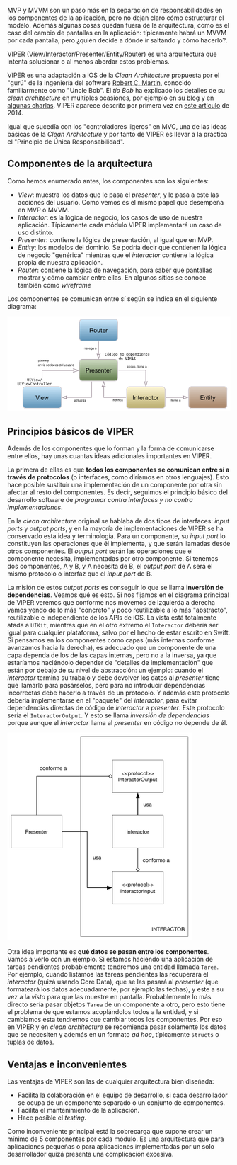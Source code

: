 
MVP y MVVM son un paso más en la separación de responsabilidades en los componentes de la aplicación, pero no dejan claro cómo estructurar el modelo. Además algunas cosas quedan fuera de la arquitectura, como es el caso del cambio de pantallas en la aplicación: típicamente habrá un MVVM por cada pantalla, pero ¿quién decide a dónde ir saltando y cómo hacerlo?.

VIPER (View/Interactor/Presenter/Entity/Router) es una arquitectura que intenta solucionar o al menos abordar estos problemas.

VIPER es una adaptación a iOS de la *Clean Architecture* propuesta por el "gurú" de la ingeniería del software [Robert C. Martin](http://blog.cleancoder.com/), conocido familiarmente como "Uncle Bob". El *tío Bob* ha explicado los detalles de su *clean architecture* en múltiples ocasiones, por ejemplo en [su blog](https://8thlight.com/blog/uncle-bob/2012/08/13/the-clean-architecture.html) y en [algunas charlas](https://www.youtube.com/watch?v=Nsjsiz2A9mg). VIPER aparece descrito por primera vez en [este artículo](https://www.objc.io/issues/13-architecture/viper/) de 2014.

Igual que sucedía con los "controladores ligeros" en MVC, una de las ideas básicas de la *Clean Architecture* y por tanto de VIPER es llevar a la práctica el "Principio de Única Responsabilidad".

## Componentes de la arquitectura

Como hemos enumerado antes, los componentes son los siguientes:

- *View*: muestra los datos que le pasa el *presenter*, y le pasa a este las acciones del usuario. Como vemos es el mismo papel que desempeña en MVP o MVVM.
- *Interactor*: es la lógica de negocio, los casos de uso de nuestra aplicación. Típicamente cada módulo VIPER implementará un caso de uso distinto.
- *Presenter*: contiene la lógica de presentación, al igual que en MVP.
- *Entity*: los modelos del dominio. Se podría decir que contienen la lógica de negocio "genérica" mientras que el *interactor* contiene la lógica propia de nuestra aplicación.
-  *Router*: contiene la lógica de navegación, para saber qué pantallas mostrar y cómo cambiar entre ellas. En algunos sitios se conoce también como *wireframe*

Los componentes se comunican entre sí según se indica en el siguiente diagrama:

![](img/viper.png)

## Principios básicos de VIPER

Además de los componentes que lo forman y la forma de comunicarse entre ellos, hay unas cuantas ideas adicionales importantes en VIPER.

La primera de ellas es que **todos los componentes se comunican entre sí a través de protocolos** (o interfaces, como diríamos en otros lenguajes). Esto hace posible sustituir una implementación de un componente por otra sin afectar al resto del componentes. Es decir, seguimos el principio básico del desarrollo software de *programar contra interfaces y no contra implementaciones*.

En la *clean architecture* original se hablaba de dos tipos de interfaces: *input ports* y *output ports*, y en la mayoría de implementaciones de VIPER se ha conservado esta idea y terminología. Para un componente, su *input port* lo constituyen las operaciones que él implementa, y que serán llamadas desde otros componentes. El *output port* serán las operaciones que el componente necesita, implementadas por otro componente. Si tenemos dos componentes, A y B, y A necesita de B, el *output port* de A será el mismo protocolo o interfaz que el *input port* de B. 

La misión de estos *output ports* es conseguir lo que se llama **inversión de dependencias**. Veamos qué es esto. Si nos fijamos en el diagrama principal de VIPER veremos que conforme nos movemos de izquierda a derecha vamos yendo de lo más "concreto" y poco reutilizable a lo más "abstracto", reutilizable e independiente de los APIs de iOS. La vista está totalmente atada a `UIKit`, mientras que en el otro extremo el `Interactor` debería ser igual para cualquier plataforma, salvo por el hecho de estar escrito en Swift. Si pensamos en los componentes como capas (más internas conforme avanzamos hacia la derecha),  es adecuado que un componente de una capa dependa de los de las capas internas, pero no a la inversa, ya que estaríamos haciéndolo depender de "detalles de implementación" que están por debajo de su nivel de abstracción: un ejemplo: cuando el *interactor* termina su trabajo y debe devolver los datos al *presenter* tiene que llamarlo para pasárselos, pero para no introducir dependencias incorrectas debe hacerlo a través de un protocolo. Y además este protocolo debería implementarse en el "paquete" del *interactor*, para evitar dependencias directas de código de *interactor* a *presenter*. Este protocolo sería el `InteractorOutput`. Y esto se llama *inversión de dependencias* porque aunque el *interactor* llama al *presenter* en código no depende de él.

![](img/dependency_inversion.png)

Otra idea importante es **qué datos se pasan entre los componentes**. Vamos a verlo con un ejemplo. Si estamos haciendo una aplicación de tareas pendientes probablemente tendremos una entidad llamada `Tarea`. Por ejemplo, cuando listamos las tareas pendientes las recuperará el *interactor* (quizá usando Core Data), que se las pasará al *presenter* (que formateará los datos adecuadamente, por ejemplo las fechas), y este a su vez a la *vista* para que las muestre en pantalla. Probablemente lo más directo sería pasar objetos `Tarea` de un componente a otro, pero esto tiene el problema de que estamos acoplándolos todos a la entidad, y si cambiamos esta tendremos que cambiar todos los componentes. Por eso en VIPER y en *clean architecture* se recomienda pasar solamente los datos que se necesiten y además en un formato *ad hoc*, típicamente `structs` o tuplas de datos. 

## Ventajas e inconvenientes

Las ventajas de VIPER son las de cualquier arquitectura bien diseñada:

- Facilita la colaboración en el equipo de desarrollo, si cada desarrollador se ocupa de un componente separado o un conjunto de componentes.
- Facilita el mantenimiento de la aplicación.
- Hace posible el *testing*.

Como inconveniente principal está la sobrecarga que supone crear un mínimo de 5 componentes por cada módulo. Es una arquitectura que para aplicaciones pequeñas o para aplicaciones implementadas por un solo desarrollador quizá presenta una complicación excesiva.

